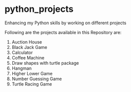 # python_projects
Enhancing my Python skills by working on different projects

Following are the projects available in this Repository are:
1. Auction House
2. Black Jack Game
3. Calculator
4. Coffee Machine
5. Draw shapes with turtle package
6. Hangman
7. Higher Lower Game
8. Number Guessing Game
9. Turtle Racing Game
